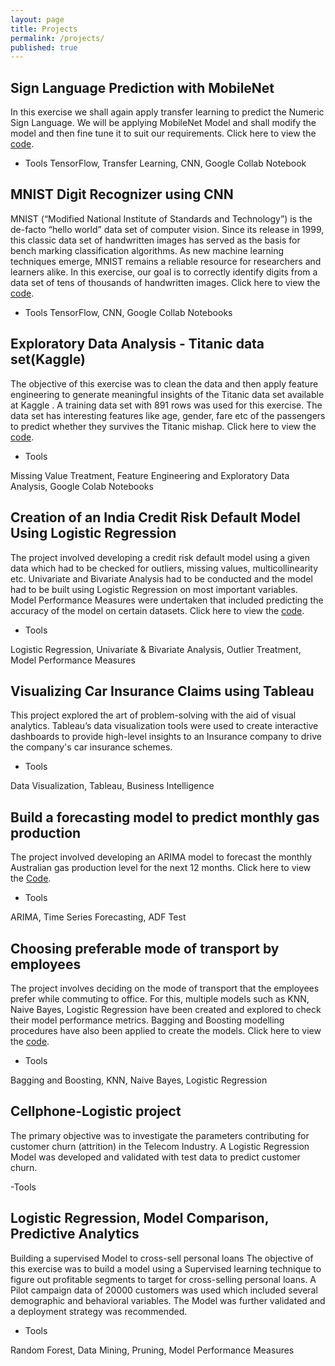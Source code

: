 ```yaml
---
layout: page
title: Projects
permalink: /projects/
published: true
---
```

## Sign Language Prediction with MobileNet
In this exercise we shall again apply transfer learning to predict the Numeric Sign Language. We will be applying MobileNet Model and shall modify the model and then fine tune it to suit our requirements.
Click here to view the [code](https://saptarshidatta.in/2020/09/08/Sign-Language-Prediction.html).

- Tools
TensorFlow, Transfer Learning, CNN, Google Collab Notebook

## MNIST Digit Recognizer using CNN
MNIST (“Modified National Institute of Standards and Technology”) is the de-facto “hello world” data set of computer vision. Since its release in 1999, this classic data set of handwritten images has served as the basis for bench marking classification algorithms. As new machine learning techniques emerge, MNIST remains a reliable resource for researchers and learners alike. In this exercise, our goal is to correctly identify digits from a data set of tens of thousands of handwritten images.
Click here to view the [code](https://saptarshidatta.in/2020/08/01/Titanic-Data-EDA.html).

- Tools
TensorFlow, CNN, Google Collab Notebooks

## Exploratory Data Analysis - Titanic data set(Kaggle)
The objective of this exercise was to clean the data and then apply feature engineering to generate meaningful insights of the Titanic data set available at Kaggle . A training data set with 891 rows was used for this exercise. The data set has interesting features like age, gender, fare etc of the passengers to predict whether they survives the Titanic mishap.
Click here to view the [code](https://saptarshidatta.in/2020/08/01/Titanic-Data-EDA.html).

- Tools

Missing Value Treatment, Feature Engineering and Exploratory Data Analysis, Google Colab Notebooks

## Creation of an India Credit Risk Default Model Using Logistic Regression
The project involved developing a credit risk default model using a given data which had to be checked for outliers, missing values, multicollinearity etc. Univariate and Bivariate Analysis had to be conducted and the model had to be built using Logistic Regression on most important variables. Model Performance Measures were undertaken that included predicting the accuracy of the model on certain datasets. 
Click here to view the [code](https://github.com/saptarshidatta96/Thera-Bank).

- Tools

Logistic Regression, Univariate & Bivariate Analysis, Outlier Treatment, Model Performance Measures

## Visualizing Car Insurance Claims using Tableau
This project explored the art of problem-solving with the aid of visual analytics. Tableau’s data visualization tools were used to create interactive dashboards to provide high-level insights to an Insurance company to drive the company's car insurance schemes.

- Tools

Data Visualization, Tableau, Business Intelligence

## Build a forecasting model to predict monthly gas production
The project involved developing an ARIMA model to forecast the monthly Australian gas production level for the next 12 months. 
Click here to view the [Code](https://github.com/saptarshidatta96/TSF_AustralianMonthlyGasProduction).

- Tools

ARIMA, Time Series Forecasting, ADF Test

## Choosing preferable mode of transport by employees
The project involves deciding on the mode of transport that the employees prefer while commuting to office. For this, multiple models such as KNN, Naive Bayes, Logistic Regression have been created and explored to check their model performance metrics. Bagging and Boosting modelling procedures have also been applied to create the models.
Click here to view the [code](https://github.com/saptarshidatta96/Employee-Transport).

- Tools

Bagging and Boosting, KNN, Naive Bayes, Logistic Regression

## Cellphone-Logistic project
The primary objective was to investigate the parameters contributing for customer churn (attrition) in the Telecom Industry. A Logistic Regression Model was developed and validated with test data to predict customer churn.

-Tools

## Logistic Regression, Model Comparison, Predictive Analytics

Building a supervised Model to cross-sell personal loans
The objective of this exercise was to build a model using a Supervised learning technique to figure out profitable segments to target for cross-selling personal loans. A Pilot campaign data of 20000 customers was used which included several demographic and behavioral variables. The Model was further validated and a deployment strategy was recommended.

- Tools

Random Forest, Data Mining, Pruning, Model Performance Measures
